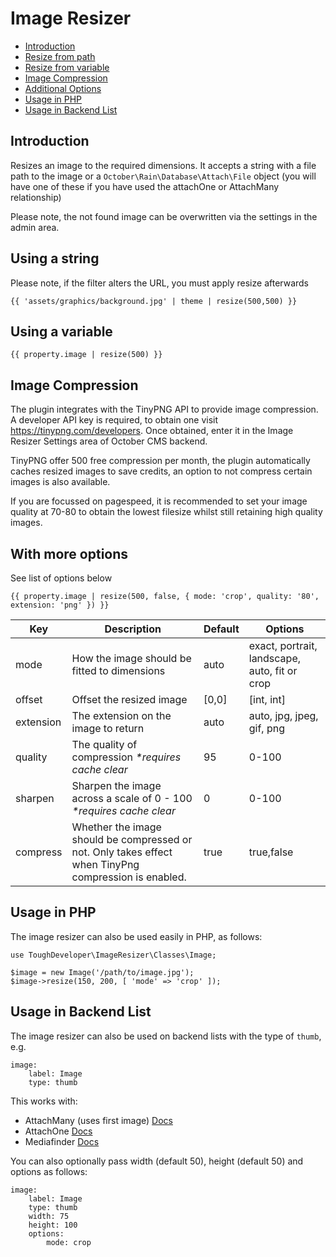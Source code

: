 # Image Resizer

- [Introduction](#introduction)
- [Resize from path](#string)
- [Resize from variable](#variable)
- [Image Compression](#compression)
- [Additional Options](#options)
- [Usage in PHP](#php)
- [Usage in Backend List](#backendList)

<a name="introduction"></a>
## Introduction

Resizes an image to the required dimensions. It accepts a string with a file path to the image or a `October\Rain\Database\Attach\File` object (you will have one of these if you have used the attachOne or AttachMany relationship)

Please note, the not found image can be overwritten via the settings in the admin area.

<a name="string"></a>
## Using a string

Please note, if the filter alters the URL, you must apply resize afterwards

```
{{ 'assets/graphics/background.jpg' | theme | resize(500,500) }}
```

<a name="variable"></a>
## Using a variable

```
{{ property.image | resize(500) }}
```

<a name="compression"></a>
## Image Compression

The plugin integrates with the TinyPNG API to provide image compression. A developer API key is required, to obtain one visit https://tinypng.com/developers. Once obtained, enter it in the Image Resizer Settings area of October CMS backend. 

TinyPNG offer 500 free compression per month, the plugin automatically caches resized images to save credits, an option to not compress certain images is also available.

If you are focussed on pagespeed, it is recommended to set your image quality at 70-80 to obtain the lowest filesize whilst still retaining high quality images.

<a name="options"></a>
## With more options

See list of options below

```
{{ property.image | resize(500, false, { mode: 'crop', quality: '80', extension: 'png' }) }}
```

Key | Description | Default | Options
--- | --- | --- | ---
mode | How the image should be fitted to dimensions | auto | exact, portrait, landscape, auto, fit or crop
offset | Offset the resized image | [0,0] | [int, int]
extension | The extension on the image to return | auto | auto, jpg, jpeg, gif, png
quality | The quality of compression _*requires cache clear_ | 95 | 0-100
sharpen | Sharpen the image across a scale of 0 - 100 _*requires cache clear_ | 0 | 0-100
compress | Whether the image should be compressed or not. Only takes effect when TinyPng compression is enabled. | true | true,false

<a name="php"></a>
## Usage in PHP

The image resizer can also be used easily in PHP, as follows:

```
use ToughDeveloper\ImageResizer\Classes\Image;

$image = new Image('/path/to/image.jpg');
$image->resize(150, 200, [ 'mode' => 'crop' ]);
```

<a name="backendList"></a>
## Usage in Backend List

The image resizer can also be used on backend lists with the type of `thumb`, e.g.

```
image:
	label: Image
	type: thumb
```

This works with:

 - AttachMany (uses first image) [Docs](https://octobercms.com/docs/backend/forms#widget-fileupload)
 - AttachOne [Docs](https://octobercms.com/docs/backend/forms#widget-fileupload)
 - Mediafinder [Docs](https://octobercms.com/docs/backend/forms#widget-mediafinder)

You can also optionally pass width (default 50), height (default 50) and options as follows:

```
image:
	label: Image
	type: thumb
	width: 75
	height: 100
	options:
		mode: crop
```
